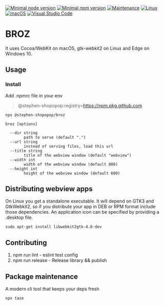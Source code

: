 [![Minimal node version](https://img.shields.io/static/v1?label=node&message=%3E=14.16&logo=node.js&color)](https://nodejs.org/about/releases/)
[![Minimal npm version](https://img.shields.io/static/v1?label=npm&message=%3E=6.14.12&logo=npm&color)](https://github.com/npm/cli/releases)
[![Maintenance](https://img.shields.io/badge/Maintained%3F-yes-green.svg)](https://GitHub.com/Naereen/StrapDown.js/graphs/commit-activity)
[![Linux](https://svgshare.com/i/Zhy.svg)](https://svgshare.com/i/Zhy.svg)
[![macOS](https://svgshare.com/i/ZjP.svg)](https://svgshare.com/i/ZjP.svg)
[![Visual Studio Code](https://img.shields.io/badge/--007ACC?logo=visual%20studio%20code&logoColor=ffffff)](https://code.visualstudio.com/)

# BROZ

It uses Cocoa/WebKit on macOS, gtk-webkit2 on Linux and Edge on Windows 10.
## Usage

### Install

Add .npmrc file in your env

> @stephen-shopopop:registry=https://npm.pkg.github.com

```
npx @stephen-shopopop/broz
```

```
broz [options]

  --dir string
        path to serve (default ".")
  --url string
        instead of serving files, load this url
  --title string
        title of the webview window (default "webview")
  --width int
        width of the webview window (default 800)
  --height int
        height of the webview window (default 600)
```

## Distributing webview apps

On Linux you get a standalone executable. It will depend on GTK3 and GtkWebkit2,
so if you distribute your app in DEB or RPM format include those dependencies.
An application icon can be specified by providing a .desktop file.

```linux
sudo apt-get install libwebkit2gtk-4.0-dev
```

## Contributing

1. npm run lint - eslint test config
2. npm run release - Release library && publish
## Package maintenance

A modern cli tool that keeps your deps fresh

```bash
npx taze
```

